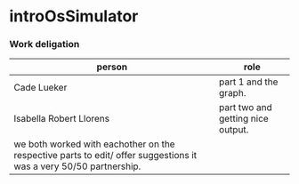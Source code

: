 # introOsSimulator

### Work deligation

| person | role | 
| --- | --- | 
| Cade Lueker | part 1 and the graph. | 
| Isabella Robert Llorens | part two and getting nice output. |
| we both worked with eachother on the respective parts to edit/ offer suggestions it was a very 50/50 partnership. |
